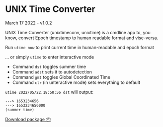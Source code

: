 # UNIX Time Converter

March 17 2022 - v1.0.2

UNIX Time Converter (unixtimeconv, unixtime) is a cmdline app to, you know, convert Epoch timestamp to human readable format and vise-versa.

Run `utime now` to print current time in human-readable and epoch format

... or simply `utime` to enter interactive mode

- Command `dst` toggles summer time
- Command `adst` sets it to autodetection
- Command `gmt` toggles Global Coordinated Time
- Command `clr` (in unteractive mode) sets everything to default


`utime 2022/05/22.18:50:56 dst` will output:

	---> 1653234656
	---> 1653234656000
	(summer time)

[Download package 📦](build-win32/utime-1.0.2.zip)


